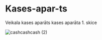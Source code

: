 # Kases-apar-ts
Veikala kases aparāts
kases aparāta 1. skice

![cashcashcash (2)](https://github.com/user-attachments/assets/39778ec9-d376-4fde-9fd0-a16ff0584418)
